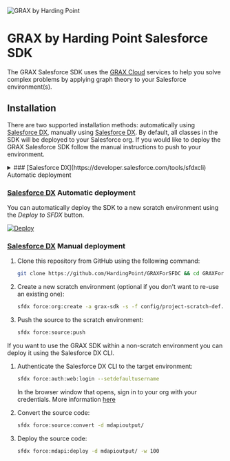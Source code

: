 ![GRAX by Harding Point](https://static.wixstatic.com/media/fa96ca_4cb02045be8445468545da7de475da38~mv2.png/v1/fill/w_334,h_128,al_c,usm_0.66_1.00_0.01/fa96ca_4cb02045be8445468545da7de475da38~mv2.png)

# GRAX by Harding Point Salesforce SDK

The GRAX Salesforce SDK uses the [GRAX Cloud](https://www.grax.io/) services to help you solve complex problems by applying graph theory to your Salesforce environment(s).

## Installation

There are two supported installation methods: 
automatically using [Salesforce DX](https://developer.salesforce.com/tools/sfdxcli), manually using [Salesforce DX](https://developer.salesforce.com/tools/sfdxcli). By default, all classes in the SDK will be deployed to your Salesforce org. If you would like to deploy the GRAX Salesforce SDK follow the manual instructions to push to your environment.

<details>
	<summary>### [Salesforce DX](https://developer.salesforce.com/tools/sfdxcli) Automatic deployment</summary>
	<p>
		You can automatically deploy the SDK to a new scratch environment using the _Deploy to SFDX_ button.

		[![Deploy](https://deploy-to-sfdx.com/dist/assets/images/DeployToSFDX.svg)](https://deploy-to-sfdx.com/)
		
	</p>
</details>


### [Salesforce DX](https://developer.salesforce.com/tools/sfdxcli) Automatic deployment

You can automatically deploy the SDK to a new scratch environment using the _Deploy to SFDX_ button.

[![Deploy](https://deploy-to-sfdx.com/dist/assets/images/DeployToSFDX.svg)](https://deploy-to-sfdx.com/)

### [Salesforce DX](https://developer.salesforce.com/tools/sfdxcli) Manual deployment

1. Clone this repository from GitHub using the following command:

    ```bash
    git clone https://github.com/HardingPoint/GRAXForSFDC && cd GRAXForSFDC
    ```

1. Create a new scratch environment (optional if you don't want to re-use an existing one):

    ```bash
    sfdx force:org:create -a grax-sdk -s -f config/project-scratch-def.json
    ```

1. Push the source to the scratch environment:

    ```bash
    sfdx force:source:push
    ```

If you want to use the GRAX SDK within a non-scratch environment you can deploy it using the Salesforce DX CLI.

1. Authenticate the Salesforce DX CLI to the target environment:

    ```bash
    sfdx force:auth:web:login --setdefaultusername
    ```
    In the browser window that opens, sign in to your org with your credentials. More information [here](https://developer.salesforce.com/docs/atlas.en-us.sfdx_dev.meta/sfdx_dev/sfdx_dev_auth_web_flow.htm)

1. Convert the source code:

    ```bash
    sfdx force:source:convert -d mdapioutput/
    ```

1. Deploy the source code:

    ```bash
    sfdx force:mdapi:deploy -d mdapioutput/ -w 100
    ```

